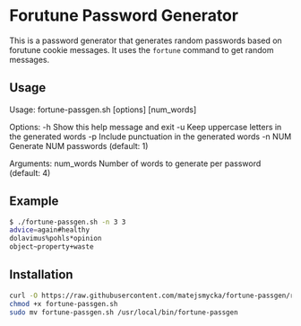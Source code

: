 # Forutune Password Generator



This is a password generator that generates random passwords based on forutune cookie messages. It uses the `fortune` command to get random messages.


## Usage

Usage: fortune-passgen.sh [options] [num_words]

Options:
  -h            Show this help message and exit
  -u            Keep uppercase letters in the generated words
  -p            Include punctuation in the generated words
  -n NUM        Generate NUM passwords (default: 1)

Arguments:
  num_words     Number of words to generate per password (default: 4)

## Example

```bash
$ ./fortune-passgen.sh -n 3 3
advice=again#healthy
dolavimus%pohls*opinion
object~property+waste
```

## Installation

```bash
curl -O https://raw.githubusercontent.com/matejsmycka/fortune-passgen/refs/heads/main/fortune-passgen.sh 
chmod +x fortune-passgen.sh
sudo mv fortune-passgen.sh /usr/local/bin/fortune-passgen
```